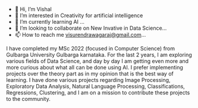 - 👋 Hi, I’m  Vishal
- 👀 I’m interested in Creativity for artificial intelligence
- 🌱 I’m currently learning AI ...
- 💞️ I’m looking to collaborate on New Invative in Data Science...
- 📫 How to reach me visurendrawagaraj@gmail.com...

<!---
Vishal422/Vishal422 is a ✨ special ✨ repository because its `README.md` (this file) appears on your GitHub profile.
You can click the Preview link to take a look at your changes.
--->
I have completed my MSc 2022 (focused in Computer Science) from Gulbarga University Gulbarga karnataka. For the last 2 years, I am exploring various fields of Data Science, and day by day I am getting even more and more curious about what all can be done using AI. I prefer implementing projects over the theory part as in my opinion that is the best way of learning. I have done various projects regarding Image Processing, Exploratory Data Analysis, Natural Language Processing, Classifications, Regressions, Clustering, and I am on a mission to contribute these projects to the community.
